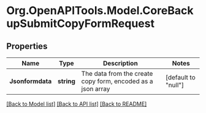 # Org.OpenAPITools.Model.CoreBackupSubmitCopyFormRequest

## Properties

Name | Type | Description | Notes
------------ | ------------- | ------------- | -------------
**Jsonformdata** | **string** | The data from the create copy form, encoded as a json array | [default to "null"]

[[Back to Model list]](../README.md#documentation-for-models) [[Back to API list]](../README.md#documentation-for-api-endpoints) [[Back to README]](../README.md)

